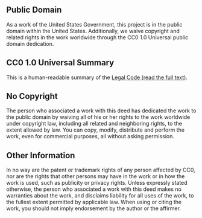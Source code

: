 ## Public Domain
As a work of the United States Government, this project is in the public domain within the United States.
Additionally, we waive copyright and related rights in the work worldwide through the CC0 1.0 Universal public domain dedication.

## CC0 1.0 Universal Summary
This is a human-readable summary of the [Legal Code (read the full text)](https://creativecommons.org/publicdomain/zero/1.0/legalcode).

## No Copyright
The person who associated a work with this deed has dedicated the work to the public domain by waiving all of his or her rights to the work worldwide under copyright law, including all related and neighboring rights, to the extent allowed by law.
You can copy, modify, distribute and perform the work, even for commercial purposes, all without asking permission.

## Other Information
In no way are the patent or trademark rights of any person affected by CC0, nor are the rights that other persons may have in the work or in how the work is used, such as publicity or privacy rights.
Unless expressly stated otherwise, the person who associated a work with this deed makes no warranties about the work, and disclaims liability for all uses of the work, to the fullest extent permitted by applicable law. When using or citing the work, you should not imply endorsement by the author or the affirmer.
